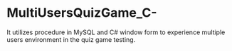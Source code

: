 # MultiUsersQuizGame_C-
It utilizes procedure in MySQL and C# window form to experience multiple users environment in the quiz game testing.
